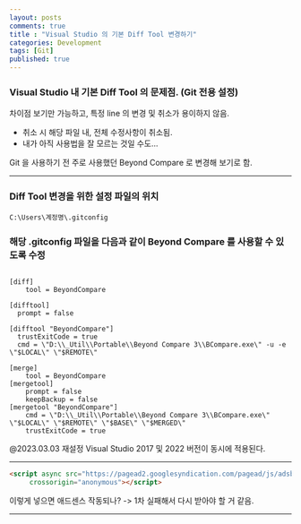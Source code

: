```yaml
---
layout: posts
comments: true
title : "Visual Studio 의 기본 Diff Tool 변경하기"
categories: Development
tags: [Git]
published: true
---
```


### Visual Studio 내 기본 Diff Tool 의 문제점. (Git 전용 설정)

차이점 보기만 가능하고, 특정 line 의 변경 및 취소가 용이하지 않음.

- 취소 시 해당 파일 내, 전체 수정사항이 취소됨.
- 내가 아직 사용법을 잘 모르는 것일 수도...

Git 을 사용하기 전 주로 사용했던 Beyond Compare 로 변경해 보기로 함.

---

### Diff Tool 변경을 위한 설정 파일의 위치

```shell
C:\Users\계정명\.gitconfig

```

### 해당 .gitconfig 파일을 다음과 같이 Beyond Compare 를 사용할 수 있도록 수정

```shell

[diff]
    tool = BeyondCompare

[difftool]
  prompt = false

[difftool "BeyondCompare"]  
  trustExitCode = true
  cmd = \"D:\\_Util\\Portable\\Beyond Compare 3\\BCompare.exe\" -u -e \"$LOCAL\" \"$REMOTE\"

[merge]
    tool = BeyondCompare
[mergetool]
    prompt = false
    keepBackup = false
[mergetool "BeyondCompare"]
    cmd = \"D:\\_Util\\Portable\\Beyond Compare 3\\BCompare.exe\" \"$LOCAL\" \"$REMOTE\" \"$BASE\" \"$MERGED\"
    trustExitCode = true

```

@2023.03.03 재설정
Visual Studio 2017 및 2022 버전이 동시에 적용된다.

---

```html
<script async src="https://pagead2.googlesyndication.com/pagead/js/adsbygoogle.js?client=ca-pub-7159086721305762"
     crossorigin="anonymous"></script>
```

이렇게 넣으면 애드센스 작동되나? -> 1차 실패해서 다시 받아야 할 거 같음.

---
